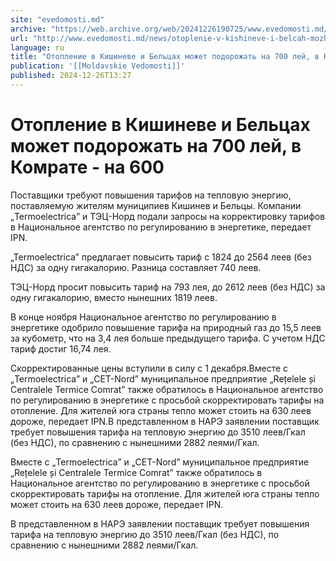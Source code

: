 ```yaml
---
site: "evedomosti.md"
archive: "https://web.archive.org/web/20241226190725/www.evedomosti.md/news/otoplenie-v-kishineve-i-belcah-mozhet-podorozhat-na-700-lej"
url: "http://www.evedomosti.md/news/otoplenie-v-kishineve-i-belcah-mozhet-podorozhat-na-700-lej"
language: ru
title: "Отопление в Кишиневе и Бельцах может подорожать на 700 лей, в Комрате - на 600"
publication: '[[Moldavskie Vedomosti]]'
published: 2024-12-26T13:27
---
```


# Отопление в Кишиневе и Бельцах может подорожать на 700 лей, в Комрате - на 600

Поставщики требуют повышения тарифов на тепловую энергию, поставляемую жителям муниципиев Кишинев и Бельцы. Компании „Termoelectricaˮ и ТЭЦ-Норд подали запросы на корректировку тарифов в Национальное агентство по регулированию в энергетике, передает IPN.

„Termoelectricaˮ предлагает повысить тариф с 1824 до 2564 леев (без НДС) за одну гигакалорию. Разница составляет 740 леев.

ТЭЦ-Норд просит повысить тариф на 793 лея, до 2612 леев (без НДС) за одну гигакалорию, вместо нынешних 1819 леев.

В конце ноября Национальное агентство по регулированию в энергетике одобрило повышение тарифа на природный газ до 15,5 леев за кубометр, что на 3,4 лея больше предыдущего тарифа. С учетом НДС тариф достиг 16,74 лея.

Скорректированные цены вступили в силу с 1 декабря.Вместе с „Termoelectricaˮ и „CET-Nord” муниципальное предприятие „Rețelele și Centralele Termice Comrat” также обратилось в Национальное агентство по регулированию в энергетике с просьбой скорректировать тарифы на отопление. Для жителей юга страны тепло может стоить на 630 леев дороже, передает IPN.В представленном в НАРЭ заявлении поставщик требует повышения тарифа на тепловую энергию до 3510 леев/Гкал (без НДС), по сравнению с нынешними 2882 леями/Гкал.

Вместе с „Termoelectricaˮ и „CET-Nord” муниципальное предприятие „Rețelele și Centralele Termice Comrat” также обратилось в Национальное агентство по регулированию в энергетике с просьбой скорректировать тарифы на отопление. Для жителей юга страны тепло может стоить на 630 леев дороже, передает IPN.

В представленном в НАРЭ заявлении поставщик требует повышения тарифа на тепловую энергию до 3510 леев/Гкал (без НДС), по сравнению с нынешними 2882 леями/Гкал.